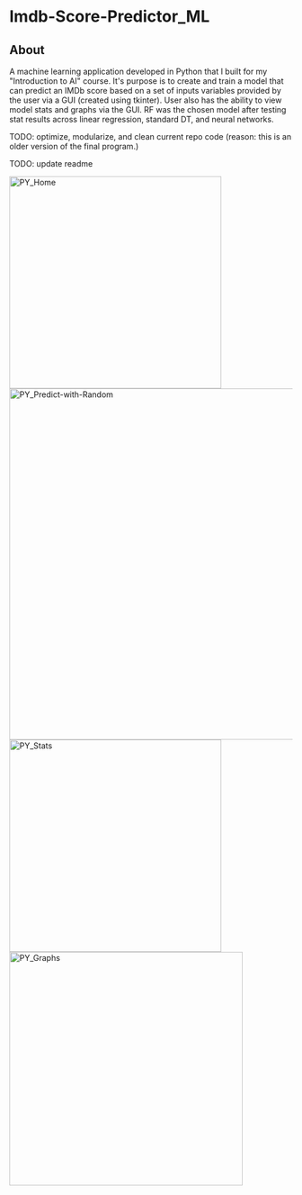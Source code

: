 # Imdb-Score-Predictor_ML

## About
A machine learning application developed in Python that I built for my "Introduction to AI" course. It's purpose is to create and train a model that can predict an IMDb score based on a set of inputs variables provided by the user via a GUI (created using tkinter). User also has the ability to view model stats and graphs via the GUI. RF was the chosen model after testing stat results across linear regression, standard DT, and neural networks.

TODO: optimize, modularize, and clean current repo code (reason: this is an older version of the final program.)

TODO: update readme

<img width="377" alt="PY_Home" src="https://github.com/user-attachments/assets/c39dd485-956d-4868-bdba-66381f3705ea">
<img width="624" alt="PY_Predict-with-Random" src="https://github.com/user-attachments/assets/bdc13cbb-c2a5-4c23-a88c-708103e30f83">
<img width="377" alt="PY_Stats" src="https://github.com/user-attachments/assets/da5d9585-2811-40d0-ae05-22e601b28348">
<img width="415" alt="PY_Graphs" src="https://github.com/user-attachments/assets/fd6fe19b-a8fe-4e37-b62d-7ac7ccb5f5a2">
